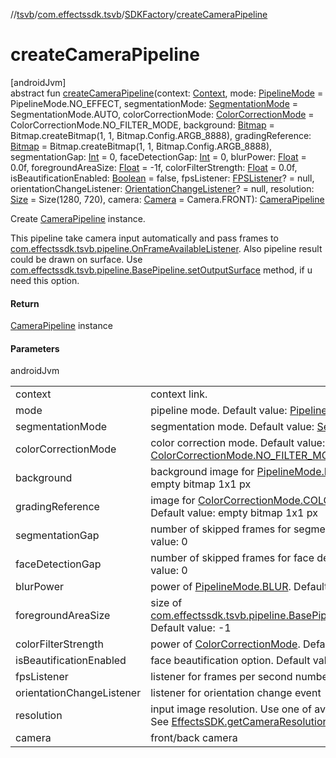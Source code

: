 //[tsvb](../../../index.md)/[com.effectssdk.tsvb](../index.md)/[SDKFactory](index.md)/[createCameraPipeline](create-camera-pipeline.md)

# createCameraPipeline

[androidJvm]\
abstract fun [createCameraPipeline](create-camera-pipeline.md)(context: [Context](https://developer.android.com/reference/kotlin/android/content/Context.html), mode: [PipelineMode](../../com.effectssdk.tsvb.pipeline/-pipeline-mode/index.md) = PipelineMode.NO_EFFECT, segmentationMode: [SegmentationMode](../../com.effectssdk.tsvb.pipeline/-segmentation-mode/index.md) = SegmentationMode.AUTO, colorCorrectionMode: [ColorCorrectionMode](../../com.effectssdk.tsvb.pipeline/-color-correction-mode/index.md) = ColorCorrectionMode.NO_FILTER_MODE, background: [Bitmap](https://developer.android.com/reference/kotlin/android/graphics/Bitmap.html) = Bitmap.createBitmap(1, 1, Bitmap.Config.ARGB_8888), gradingReference: [Bitmap](https://developer.android.com/reference/kotlin/android/graphics/Bitmap.html) = Bitmap.createBitmap(1, 1, Bitmap.Config.ARGB_8888), segmentationGap: [Int](https://kotlinlang.org/api/latest/jvm/stdlib/kotlin-stdlib/kotlin/-int/index.html) = 0, faceDetectionGap: [Int](https://kotlinlang.org/api/latest/jvm/stdlib/kotlin-stdlib/kotlin/-int/index.html) = 0, blurPower: [Float](https://kotlinlang.org/api/latest/jvm/stdlib/kotlin-stdlib/kotlin/-float/index.html) = 0.0f, foregroundAreaSize: [Float](https://kotlinlang.org/api/latest/jvm/stdlib/kotlin-stdlib/kotlin/-float/index.html) = -1f, colorFilterStrength: [Float](https://kotlinlang.org/api/latest/jvm/stdlib/kotlin-stdlib/kotlin/-float/index.html) = 0.0f, isBeautificationEnabled: [Boolean](https://kotlinlang.org/api/latest/jvm/stdlib/kotlin-stdlib/kotlin/-boolean/index.html) = false, fpsListener: [FPSListener](../-f-p-s-listener/index.md)? = null, orientationChangeListener: [OrientationChangeListener](../../com.effectssdk.tsvb.pipeline/-orientation-change-listener/index.md)? = null, resolution: [Size](https://developer.android.com/reference/kotlin/android/util/Size.html) = Size(1280, 720), camera: [Camera](../-camera/index.md) = Camera.FRONT): [CameraPipeline](../../com.effectssdk.tsvb.pipeline/-camera-pipeline/index.md)

Create [CameraPipeline](../../com.effectssdk.tsvb.pipeline/-camera-pipeline/index.md) instance.

This pipeline take camera input automatically and pass frames to [com.effectssdk.tsvb.pipeline.OnFrameAvailableListener](../../com.effectssdk.tsvb.pipeline/-on-frame-available-listener/index.md). Also pipeline result could be drawn on surface. Use [com.effectssdk.tsvb.pipeline.BasePipeline.setOutputSurface](../../com.effectssdk.tsvb.pipeline/-base-pipeline/set-output-surface.md) method, if u need this option.

#### Return

[CameraPipeline](../../com.effectssdk.tsvb.pipeline/-camera-pipeline/index.md) instance

#### Parameters

androidJvm

| | |
|---|---|
| context | context link. |
| mode | pipeline mode. Default value: [PipelineMode.NO_EFFECT](../../com.effectssdk.tsvb.pipeline/-pipeline-mode/-n-o_-e-f-f-e-c-t/index.md) |
| segmentationMode | segmentation mode. Default value: [SegmentationMode.AUTO](../../com.effectssdk.tsvb.pipeline/-segmentation-mode/-a-u-t-o/index.md) |
| colorCorrectionMode | color correction mode. Default value: [ColorCorrectionMode.NO_FILTER_MODE](../../com.effectssdk.tsvb.pipeline/-color-correction-mode/-n-o_-f-i-l-t-e-r_-m-o-d-e/index.md) |
| background | background image for [PipelineMode.REPLACE](../../com.effectssdk.tsvb.pipeline/-pipeline-mode/-r-e-p-l-a-c-e/index.md). Default value: empty bitmap 1x1 px |
| gradingReference | image for [ColorCorrectionMode.COLOR_GRADING_MODE](../../com.effectssdk.tsvb.pipeline/-color-correction-mode/-c-o-l-o-r_-g-r-a-d-i-n-g_-m-o-d-e/index.md). Default value: empty bitmap 1x1 px |
| segmentationGap | number of skipped frames for segmentation model. Default value: 0 |
| faceDetectionGap | number of skipped frames for face detection model. Default value: 0 |
| blurPower | power of [PipelineMode.BLUR](../../com.effectssdk.tsvb.pipeline/-pipeline-mode/-b-l-u-r/index.md). Default value: 0 |
| foregroundAreaSize | size of [com.effectssdk.tsvb.pipeline.BasePipeline.setForegroundSize](../../com.effectssdk.tsvb.pipeline/-base-pipeline/set-foreground-size.md). Default value: -1 |
| colorFilterStrength | power of [ColorCorrectionMode](../../com.effectssdk.tsvb.pipeline/-color-correction-mode/index.md). Default value: 0 |
| isBeautificationEnabled | face beautification option. Default value: false |
| fpsListener | listener for frames per second number |
| orientationChangeListener | listener for orientation change event |
| resolution | input image resolution. Use one of available for you camera. See [EffectsSDK.getCameraResolution](../-effects-s-d-k/get-camera-resolution.md) |
| camera | front/back camera |
